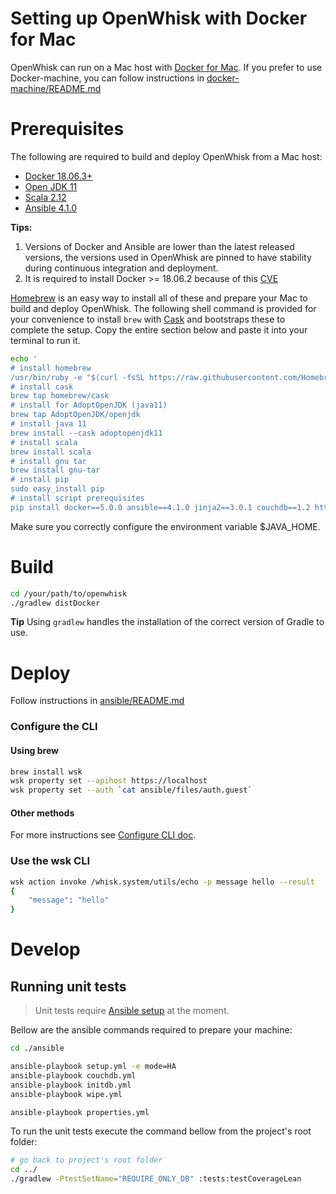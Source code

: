 <!--
#
# Licensed to the Apache Software Foundation (ASF) under one or more
# contributor license agreements.  See the NOTICE file distributed with
# this work for additional information regarding copyright ownership.
# The ASF licenses this file to You under the Apache License, Version 2.0
# (the "License"); you may not use this file except in compliance with
# the License.  You may obtain a copy of the License at
#
#     http://www.apache.org/licenses/LICENSE-2.0
#
# Unless required by applicable law or agreed to in writing, software
# distributed under the License is distributed on an "AS IS" BASIS,
# WITHOUT WARRANTIES OR CONDITIONS OF ANY KIND, either express or implied.
# See the License for the specific language governing permissions and
# limitations under the License.
#
-->

# Setting up OpenWhisk with Docker for Mac

OpenWhisk can run on a Mac host with [Docker for Mac](https://docs.docker.com/docker-for-mac/).
If you prefer to use Docker-machine, you can follow instructions in [docker-machine/README.md](docker-machine/README.md)

# Prerequisites

The following are required to build and deploy OpenWhisk from a Mac host:

- [Docker 18.06.3+](https://docs.docker.com/docker-for-mac/install/)
- [Open JDK 11](https://adoptopenjdk.net/releases.html#x64_mac)
- [Scala 2.12](http://scala-lang.org/download/)
- [Ansible 4.1.0](https://docs.ansible.com/ansible/latest/installation_guide/intro_installation.html)

**Tips:**
 1. Versions of Docker and Ansible are lower than the latest released versions, the versions used in OpenWhisk are pinned to have stability during continuous integration and deployment.<br>
 2. It is required to install Docker >= 18.06.2 because of this [CVE](https://cve.mitre.org/cgi-bin/cvename.cgi?name=CVE-2019-5736)


[Homebrew](http://brew.sh/) is an easy way to install all of these and prepare your Mac to build and deploy OpenWhisk. The following shell command is provided for your convenience to install `brew` with [Cask](https://github.com/caskroom/homebrew-cask) and bootstraps these to complete the setup. Copy the entire section below and paste it into your terminal to run it.

```bash
echo '
# install homebrew
/usr/bin/ruby -e "$(curl -fsSL https://raw.githubusercontent.com/Homebrew/install/master/install)"
# install cask
brew tap homebrew/cask
# install for AdoptOpenJDK (java11)
brew tap AdoptOpenJDK/openjdk
# install java 11
brew install --cask adoptopenjdk11
# install scala
brew install scala
# install gnu tar
brew install gnu-tar
# install pip
sudo easy_install pip
# install script prerequisites
pip install docker==5.0.0 ansible==4.1.0 jinja2==3.0.1 couchdb==1.2 httplib2==0.19.1 requests==2.25.1 six==1.16.0
```

Make sure you correctly configure the environment variable $JAVA_HOME.

# Build
```bash
cd /your/path/to/openwhisk
./gradlew distDocker
```
**Tip** Using `gradlew` handles the installation of the correct version of Gradle to use.

# Deploy
Follow instructions in [ansible/README.md](../../ansible/README.md)

### Configure the CLI

#### Using brew

```bash
brew install wsk 
wsk property set --apihost https://localhost
wsk property set --auth `cat ansible/files/auth.guest`
```
#### Other methods
For more instructions see [Configure CLI doc](../../docs/cli.md).

### Use the wsk CLI
```bash
wsk action invoke /whisk.system/utils/echo -p message hello --result
{
    "message": "hello"
}
```

# Develop

## Running unit tests

> Unit tests require [Ansible setup](../../ansible/README.md) at the moment.

Bellow are the ansible commands required to prepare your machine:

```bash
cd ./ansible

ansible-playbook setup.yml -e mode=HA
ansible-playbook couchdb.yml
ansible-playbook initdb.yml
ansible-playbook wipe.yml

ansible-playbook properties.yml
```

To run the unit tests execute the command bellow from the project's root folder: 
```bash
# go back to project's root folder
cd ../
./gradlew -PtestSetName="REQUIRE_ONLY_DB" :tests:testCoverageLean 
```